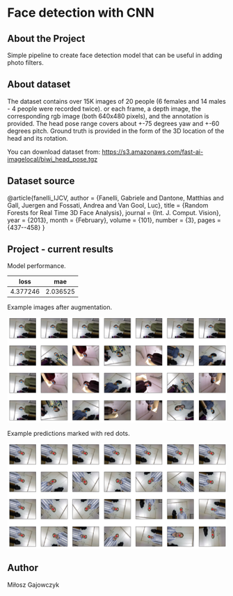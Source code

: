 # Face detection with CNN

## About the Project

Simple pipeline to create face detection model that can be useful in adding photo filters.

## About dataset 

The dataset contains over 15K images of 20 people (6 females and 14 males - 4 people were recorded twice).
or each frame, a depth image, the corresponding rgb image (both 640x480 pixels), 
and the annotation is provided. The head pose range covers about +-75 degrees yaw and +-60 degrees pitch. 
Ground truth is provided in the form of the 3D location of the head and its rotation.

You can download dataset from: https://s3.amazonaws.com/fast-ai-imagelocal/biwi_head_pose.tgz

## Dataset source

@article{fanelli_IJCV,
author = {Fanelli, Gabriele and Dantone, Matthias and Gall, Juergen and Fossati, Andrea and Van Gool, Luc},
title = {Random Forests for Real Time 3D Face Analysis},
journal = {Int. J. Comput. Vision},
year = {2013},
month = {February},
volume = {101},
number = {3},
pages = {437--458}
}


## Project - current results 

Model performance.

| loss  | mae | 
| ---- | ---- |
| 4.377246 | 2.036525 | 

Example images after augmentation.

<p align="center">
  <img src="s1.png">
</p>

Example predictions marked with red dots.

<p align="center">
  <img src="s2.png">
</p>


## Author
Miłosz Gajowczyk
